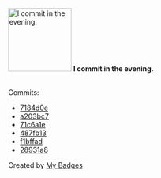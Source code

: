 <img src="https://my-badges.github.io/my-badges/evening-commits.png" alt="I commit in the evening." title="I commit in the evening." width="128">
<strong>I commit in the evening.</strong>
<br><br>

Commits:

- <a href="https://github.com/ksysoev/wasabi/commit/7184d0ef41fbba101e46463551866f65ca82546f">7184d0e</a>
- <a href="https://github.com/ksysoev/cfn-proc/commit/a203bc758d42155d3237bd9cd9d708ac2883baea">a203bc7</a>
- <a href="https://github.com/ksysoev/cfn-proc/commit/71c6a1e955e317f4315ab41ccccfa3ea5b1bd7d7">71c6a1e</a>
- <a href="https://github.com/ksysoev/deriv-api/commit/487fb13aabc354d18220449276a5fb473e840d01">487fb13</a>
- <a href="https://github.com/ksysoev/deriv-api/commit/f1bffad427f51593d6d6d6335fc39476978a4bc5">f1bffad</a>
- <a href="https://github.com/ksysoev/deriv-api/commit/28931a8b3afcbbc70039cb5c0fcda08c44f77d6f">28931a8</a>


Created by <a href="https://github.com/my-badges/my-badges">My Badges</a>